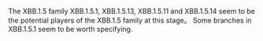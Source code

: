 The XBB.1.5 family XBB.1.5.1, XBB.1.5.13, XBB.1.5.11 and XBB.1.5.14 seem to be the potential players of the XBB.1.5 family at this stage。
Some branches in XBB.1.5.1 seem to be worth specifying.





